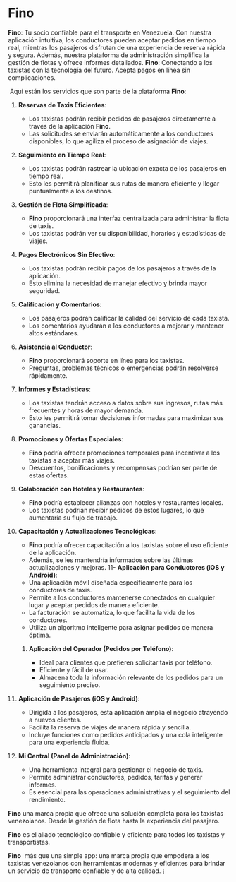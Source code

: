 # Fino

**Fino**: Tu socio confiable para el transporte en Venezuela. Con nuestra aplicación intuitiva, los conductores pueden aceptar pedidos en tiempo real, mientras los pasajeros disfrutan de una experiencia de reserva rápida y segura. Además, nuestra plataforma de administración simplifica la gestión de flotas y ofrece informes detallados. **Fino**: Conectando a los taxistas con la tecnología del futuro. Acepta pagos en línea sin complicaciones.

 Aquí están los servicios que son  parte de la plataforma **Fino**:

1. **Reservas de Taxis Eficientes**:
   
   - Los taxistas podrán recibir pedidos de pasajeros directamente a través de la aplicación **Fino**.
   - Las solicitudes se enviarán automáticamente a los conductores disponibles, lo que agiliza el proceso de asignación de viajes.

2. **Seguimiento en Tiempo Real**:
   
   - Los taxistas podrán rastrear la ubicación exacta de los pasajeros en tiempo real.
   - Esto les permitirá planificar sus rutas de manera eficiente y llegar puntualmente a los destinos.

3. **Gestión de Flota Simplificada**:
   
   - **Fino** proporcionará una interfaz centralizada para administrar la flota de taxis.
   - Los taxistas podrán ver su disponibilidad, horarios y estadísticas de viajes.

4. **Pagos Electrónicos Sin Efectivo**:
   
   - Los taxistas podrán recibir pagos de los pasajeros a través de la aplicación.
   - Esto elimina la necesidad de manejar efectivo y brinda mayor seguridad.

5. **Calificación y Comentarios**:
   
   - Los pasajeros podrán calificar la calidad del servicio de cada taxista.
   - Los comentarios ayudarán a los conductores a mejorar y mantener altos estándares.

6. **Asistencia al Conductor**:
   
   - **Fino** proporcionará soporte en línea para los taxistas.
   - Preguntas, problemas técnicos o emergencias podrán resolverse rápidamente.

7. **Informes y Estadísticas**:
   
   - Los taxistas tendrán acceso a datos sobre sus ingresos, rutas más frecuentes y horas de mayor demanda.
   - Esto les permitirá tomar decisiones informadas para maximizar sus ganancias.

8. **Promociones y Ofertas Especiales**:
   
   - **Fino** podría ofrecer promociones temporales para incentivar a los taxistas a aceptar más viajes.
   - Descuentos, bonificaciones y recompensas podrían ser parte de estas ofertas.

9. **Colaboración con Hoteles y Restaurantes**:
   
   - **Fino** podría establecer alianzas con hoteles y restaurantes locales.
   - Los taxistas podrían recibir pedidos de estos lugares, lo que aumentaría su flujo de trabajo.

10. **Capacitación y Actualizaciones Tecnológicas**:
    
    - **Fino** podría ofrecer capacitación a los taxistas sobre el uso eficiente de la aplicación.
    - Además, se les mantendría informados sobre las últimas actualizaciones y mejoras.
      11- **Aplicación para Conductores (iOS y Android)**:
    - Una aplicación móvil diseñada específicamente para los conductores de taxis.
    - Permite a los conductores mantenerse conectados en cualquier lugar y aceptar pedidos de manera eficiente.
    - La facturación se automatiza, lo que facilita la vida de los conductores.
    - Utiliza un algoritmo inteligente para asignar pedidos de manera óptima.
    1. **Aplicación del Operador (Pedidos por Teléfono)**:
       
       - Ideal para clientes que prefieren solicitar taxis por teléfono.
       - Eficiente y fácil de usar.
       - Almacena toda la información relevante de los pedidos para un seguimiento preciso.

11. **Aplicación de Pasajeros (iOS y Android)**:
    
    - Dirigida a los pasajeros, esta aplicación amplía el negocio atrayendo a nuevos clientes.
    - Facilita la reserva de viajes de manera rápida y sencilla.
    - Incluye funciones como pedidos anticipados y una cola inteligente para una experiencia fluida.

12. **Mi Central (Panel de Administración)**:
    
    - Una herramienta integral para gestionar el negocio de taxis.
    - Permite administrar conductores, pedidos, tarifas y generar informes.
    - Es esencial para las operaciones administrativas y el seguimiento del rendimiento.

**Fino** una marca propia que ofrece una solución completa para los taxistas venezolanos. Desde la gestión de flota hasta la experiencia del pasajero.

**Fino** es el aliado tecnológico confiable y eficiente para todos los taxistas y transportistas. 

**Fino**  más que una simple app:  una marca propia que empodera a los taxistas venezolanos con herramientas modernas y eficientes para brindar un servicio de transporte confiable y de alta calidad. ¡
